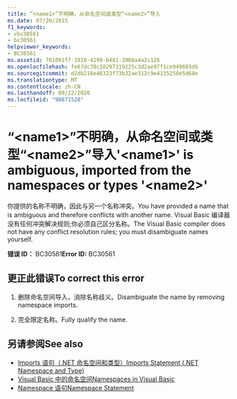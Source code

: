 ```yaml
---
title: “<name1>”不明确，从命名空间或类型“<name2>”导入
ms.date: 07/20/2015
f1_keywords:
- vbc30561
- bc30561
helpviewer_keywords:
- BC30561
ms.assetid: 761091f7-1018-4299-b481-3966a4a2c126
ms.openlocfilehash: fe67dc70c18297319225c3d2ae97f1ce949603d6
ms.sourcegitcommit: d2db216e46323f73b32ae312c9e4135258e5d68e
ms.translationtype: MT
ms.contentlocale: zh-CN
ms.lasthandoff: 09/22/2020
ms.locfileid: "90871528"
---
```

# <a name="name1-is-ambiguous-imported-from-the-namespaces-or-types-name2"></a><span data-ttu-id="4da12-102">“\<name1>”不明确，从命名空间或类型“\<name2>”导入</span><span class="sxs-lookup"><span data-stu-id="4da12-102">'\<name1>' is ambiguous, imported from the namespaces or types '\<name2>'</span></span>

<span data-ttu-id="4da12-103">你提供的名称不明确，因此与另一个名称冲突。</span><span class="sxs-lookup"><span data-stu-id="4da12-103">You have provided a name that is ambiguous and therefore conflicts with another name.</span></span> <span data-ttu-id="4da12-104">Visual Basic 编译器没有任何冲突解决规则;你必须自己区分名称。</span><span class="sxs-lookup"><span data-stu-id="4da12-104">The Visual Basic compiler does not have any conflict resolution rules; you must disambiguate names yourself.</span></span>  
  
 <span data-ttu-id="4da12-105">**错误 ID：** BC30561</span><span class="sxs-lookup"><span data-stu-id="4da12-105">**Error ID:** BC30561</span></span>  
  
## <a name="to-correct-this-error"></a><span data-ttu-id="4da12-106">更正此错误</span><span class="sxs-lookup"><span data-stu-id="4da12-106">To correct this error</span></span>  
  
1. <span data-ttu-id="4da12-107">删除命名空间导入，消除名称歧义。</span><span class="sxs-lookup"><span data-stu-id="4da12-107">Disambiguate the name by removing namespace imports.</span></span>  
  
2. <span data-ttu-id="4da12-108">完全限定名称。</span><span class="sxs-lookup"><span data-stu-id="4da12-108">Fully qualify the name.</span></span>  
  
## <a name="see-also"></a><span data-ttu-id="4da12-109">另请参阅</span><span class="sxs-lookup"><span data-stu-id="4da12-109">See also</span></span>

- [<span data-ttu-id="4da12-110">Imports 语句（.NET 命名空间和类型）</span><span class="sxs-lookup"><span data-stu-id="4da12-110">Imports Statement (.NET Namespace and Type)</span></span>](../statements/imports-statement-net-namespace-and-type.md)
- [<span data-ttu-id="4da12-111">Visual Basic 中的命名空间</span><span class="sxs-lookup"><span data-stu-id="4da12-111">Namespaces in Visual Basic</span></span>](../../programming-guide/program-structure/namespaces.md)
- [<span data-ttu-id="4da12-112">Namespace 语句</span><span class="sxs-lookup"><span data-stu-id="4da12-112">Namespace Statement</span></span>](../statements/namespace-statement.md)
